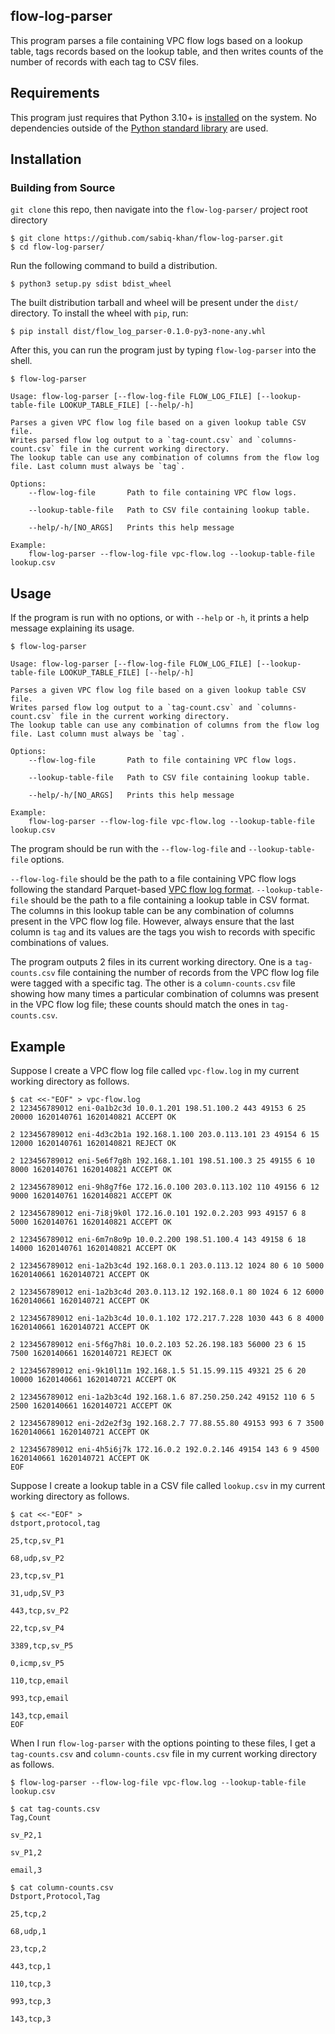 ## flow-log-parser
This program parses a file containing VPC flow logs based on a lookup table, tags records based on the lookup table, and then writes counts of the number of records with each tag to CSV files.

## Requirements
This program just requires that Python 3.10+ is [installed](https://www.python.org/downloads/) on the system. No dependencies outside of the [Python standard library](https://docs.python.org/3.10/library/index.html) are used.

## Installation
### Building from Source
`git clone` this repo, then navigate into the `flow-log-parser/` project root directory
```
$ git clone https://github.com/sabiq-khan/flow-log-parser.git
$ cd flow-log-parser/
```

Run the following command to build a distribution.
```
$ python3 setup.py sdist bdist_wheel
```

The built distribution tarball and wheel will be present under the `dist/` directory. To install the wheel with `pip`, run:
```
$ pip install dist/flow_log_parser-0.1.0-py3-none-any.whl 
```

After this, you can run the program just by typing `flow-log-parser` into the shell.
```
$ flow-log-parser

Usage: flow-log-parser [--flow-log-file FLOW_LOG_FILE] [--lookup-table-file LOOKUP_TABLE_FILE] [--help/-h]

Parses a given VPC flow log file based on a given lookup table CSV file. 
Writes parsed flow log output to a `tag-count.csv` and `columns-count.csv` file in the current working directory.
The lookup table can use any combination of columns from the flow log file. Last column must always be `tag`.

Options:
    --flow-log-file       Path to file containing VPC flow logs.

    --lookup-table-file   Path to CSV file containing lookup table.

    --help/-h/[NO_ARGS]   Prints this help message

Example:
    flow-log-parser --flow-log-file vpc-flow.log --lookup-table-file lookup.csv
```

## Usage
If the program is run with no options, or with `--help` or `-h`, it prints a help message explaining its usage.
```
$ flow-log-parser

Usage: flow-log-parser [--flow-log-file FLOW_LOG_FILE] [--lookup-table-file LOOKUP_TABLE_FILE] [--help/-h]

Parses a given VPC flow log file based on a given lookup table CSV file. 
Writes parsed flow log output to a `tag-count.csv` and `columns-count.csv` file in the current working directory.
The lookup table can use any combination of columns from the flow log file. Last column must always be `tag`.

Options:
    --flow-log-file       Path to file containing VPC flow logs.

    --lookup-table-file   Path to CSV file containing lookup table.

    --help/-h/[NO_ARGS]   Prints this help message

Example:
    flow-log-parser --flow-log-file vpc-flow.log --lookup-table-file lookup.csv
```

The program should be run with the `--flow-log-file` and `--lookup-table-file` options.

`--flow-log-file` should be the path to a file containing VPC flow logs following the standard Parquet-based [VPC flow log format](https://docs.aws.amazon.com/vpc/latest/userguide/flow-log-records.html#flow-logs-fields).
`--lookup-table-file` should be the path to a file containing a lookup table in CSV format. The columns in this lookup table can be any combination of columns present in the VPC flow log file. However, always ensure that the last column is `tag` and its values are the tags you wish to records with specific combinations of values.

The program outputs 2 files in its current working directory. One is a `tag-counts.csv` file containing the number of records from the VPC flow log file were tagged with a specific tag. The other is a `column-counts.csv` file showing how many times a particular combination of columns was present in the VPC flow log file; these counts should match the ones in `tag-counts.csv`. 

## Example
Suppose I create a VPC flow log file called `vpc-flow.log` in my current working directory as follows.
```
$ cat <<-"EOF" > vpc-flow.log
2 123456789012 eni-0a1b2c3d 10.0.1.201 198.51.100.2 443 49153 6 25 20000 1620140761 1620140821 ACCEPT OK 

2 123456789012 eni-4d3c2b1a 192.168.1.100 203.0.113.101 23 49154 6 15 12000 1620140761 1620140821 REJECT OK 

2 123456789012 eni-5e6f7g8h 192.168.1.101 198.51.100.3 25 49155 6 10 8000 1620140761 1620140821 ACCEPT OK 

2 123456789012 eni-9h8g7f6e 172.16.0.100 203.0.113.102 110 49156 6 12 9000 1620140761 1620140821 ACCEPT OK 

2 123456789012 eni-7i8j9k0l 172.16.0.101 192.0.2.203 993 49157 6 8 5000 1620140761 1620140821 ACCEPT OK 

2 123456789012 eni-6m7n8o9p 10.0.2.200 198.51.100.4 143 49158 6 18 14000 1620140761 1620140821 ACCEPT OK 

2 123456789012 eni-1a2b3c4d 192.168.0.1 203.0.113.12 1024 80 6 10 5000 1620140661 1620140721 ACCEPT OK 

2 123456789012 eni-1a2b3c4d 203.0.113.12 192.168.0.1 80 1024 6 12 6000 1620140661 1620140721 ACCEPT OK 

2 123456789012 eni-1a2b3c4d 10.0.1.102 172.217.7.228 1030 443 6 8 4000 1620140661 1620140721 ACCEPT OK 

2 123456789012 eni-5f6g7h8i 10.0.2.103 52.26.198.183 56000 23 6 15 7500 1620140661 1620140721 REJECT OK 

2 123456789012 eni-9k10l11m 192.168.1.5 51.15.99.115 49321 25 6 20 10000 1620140661 1620140721 ACCEPT OK 

2 123456789012 eni-1a2b3c4d 192.168.1.6 87.250.250.242 49152 110 6 5 2500 1620140661 1620140721 ACCEPT OK 

2 123456789012 eni-2d2e2f3g 192.168.2.7 77.88.55.80 49153 993 6 7 3500 1620140661 1620140721 ACCEPT OK 

2 123456789012 eni-4h5i6j7k 172.16.0.2 192.0.2.146 49154 143 6 9 4500 1620140661 1620140721 ACCEPT OK 
EOF
```

Suppose I create a lookup table in a CSV file called `lookup.csv` in my current working directory as follows.
```
$ cat <<-"EOF" >
dstport,protocol,tag 

25,tcp,sv_P1 

68,udp,sv_P2 

23,tcp,sv_P1 

31,udp,SV_P3 

443,tcp,sv_P2 

22,tcp,sv_P4 

3389,tcp,sv_P5 

0,icmp,sv_P5 

110,tcp,email 

993,tcp,email 

143,tcp,email
EOF
```

When I run `flow-log-parser` with the options pointing to these files, I get a `tag-counts.csv` and `column-counts.csv` file in my current working directory as follows.
```
$ flow-log-parser --flow-log-file vpc-flow.log --lookup-table-file lookup.csv 

$ cat tag-counts.csv 
Tag,Count

sv_P2,1

sv_P1,2

email,3

$ cat column-counts.csv 
Dstport,Protocol,Tag

25,tcp,2

68,udp,1

23,tcp,2

443,tcp,1

110,tcp,3

993,tcp,3

143,tcp,3
```
